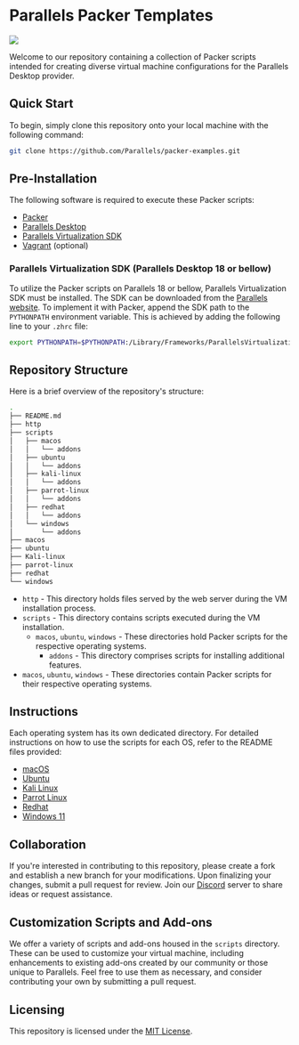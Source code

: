 # Parallels Packer Templates

[![](https://dcbadge.vercel.app/api/server/etqdafGvjK?style=flat&theme=default)](https://discord.gg/etqdafGvjK)

Welcome to our repository containing a collection of Packer scripts intended for creating diverse virtual machine configurations for the Parallels Desktop provider. 

## Quick Start

To begin, simply clone this repository onto your local machine with the following command:

```bash
git clone https://github.com/Parallels/packer-examples.git
```

## Pre-Installation

The following software is required to execute these Packer scripts:

* [Packer](https://www.packer.io/)
* [Parallels Desktop](https://www.parallels.com/products/desktop/)
* [Parallels Virtualization SDK](https://www.parallels.com/products/desktop/download/)
* [Vagrant](https://www.vagrantup.com/) (optional)

### Parallels Virtualization SDK (Parallels Desktop 18 or bellow)

To utilize the Packer scripts on Parallels 18 or bellow, Parallels Virtualization SDK must be installed. The SDK can be downloaded from the [Parallels website](https://www.parallels.com/products/desktop/download/). To implement it with Packer, append the SDK path to the `PYTHONPATH` environment variable. This is achieved by adding the following line to your `.zhrc` file:

```bash
export PYTHONPATH=$PYTHONPATH:/Library/Frameworks/ParallelsVirtualizationSDK.framework/Versions/Current/Libraries/Python/3.7
```

## Repository Structure

Here is a brief overview of the repository's structure:

```bash
.
├── README.md
├── http
├── scripts
│   ├── macos
│   │   └── addons
│   ├── ubuntu
│   │   └── addons
│   ├── kali-linux
│   │   └── addons
│   ├── parrot-linux
│   │   └── addons
│   ├── redhat
│   │   └── addons
│   └── windows
│       └── addons
├── macos
├── ubuntu
├── Kali-linux
├── parrot-linux
├── redhat
└── windows
```

* `http` - This directory holds files served by the web server during the VM installation process.
* `scripts` - This directory contains scripts executed during the VM installation.
  * `macos`, `ubuntu`, `windows` - These directories hold Packer scripts for the respective operating systems.
    * `addons` - This directory comprises scripts for installing additional features.
* `macos`, `ubuntu`, `windows` - These directories contain Packer scripts for their respective operating systems.

## Instructions

Each operating system has its own dedicated directory. For detailed instructions on how to use the scripts for each OS, refer to the README files provided:

* [macOS](macos/README.md)
* [Ubuntu](ubuntu/README.md)
* [Kali Linux](kali-linux/README.md)
* [Parrot Linux](parrot-linux/README.md)
* [Redhat](redhat/README.md)
* [Windows 11](windows/README.md)

## Collaboration

If you're interested in contributing to this repository, please create a fork and establish a new branch for your modifications. Upon finalizing your changes, submit a pull request for review. Join our [Discord](https://discord.gg/etqdafGvjK) server to share ideas or request assistance.

## Customization Scripts and Add-ons

We offer a variety of scripts and add-ons housed in the `scripts` directory. These can be used to customize your virtual machine, including enhancements to existing add-ons created by our community or those unique to Parallels. Feel free to use them as necessary, and consider contributing your own by submitting a pull request.

## Licensing

This repository is licensed under the [MIT License](LICENSE).
